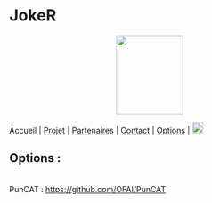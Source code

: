 # JokeR
<p align="center">
  <img src="Joker.png" width="120" height="142">
</p>

Accueil | [Projet](projet) | [Partenaires](partenaires) | [Contact](contact) | [Options](options) | [<img src="drapeau EN.png" width="20">](https://motsmachines.github.io/joker/EN/index)
<br>

## Options :
<br> PunCAT : https://github.com/OFAI/PunCAT
